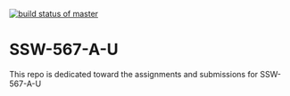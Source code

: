 [![build status of master](https://travis-ci.org/adangelo/ssw-567-a-u.svg?branch=master)](https://travis-ci.com/github/andrewdangelo/ssw-567-a-u)

# SSW-567-A-U
This repo is dedicated toward the assignments and submissions for SSW-567-A-U
